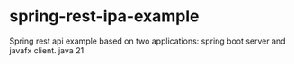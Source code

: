 # spring-rest-ipa-example
Spring rest api example based on two applications: spring boot server and javafx client.
java 21

